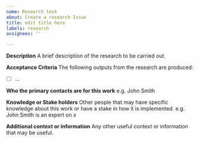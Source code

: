 ```yaml
---
name: Research task
about: Create a research Issue
title: edit title here
labels: research
assignees: ''

---
```


**Description**
A brief description of the research to be carried out.

**Acceptance Criteria**
The following outputs from the research are produced:
- [ ] ...

**Who the primary contacts are for this work**
e.g. John Smith

**Knowledge or Stake holders**
Other people that may have specific knowledge about this work or have a stake in how it is implemented. e.g. John Smith is an expert on x

**Additional context or information**
Any other useful context or information that may be useful.
